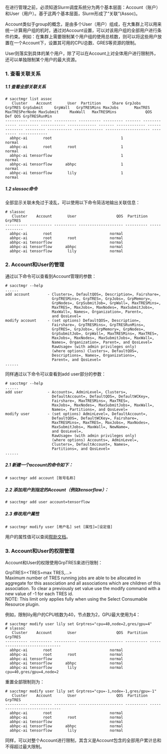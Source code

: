 在进行管理之前，必须知道Slurm调度系统分为两个基本层面：Account（账户）和User（用户）。基于这两个基本层面，Slurm形成了“关联”(Assoc)。

Account类似于group的概念，是由多个User（用户）组成，在大集群上可以用来统一计算用户组的机时，通过对Account设置，可以对该用户组的全部用户进行条件约束。例如：在集群上需要限制某个用户组的使用总核数，则可以将这些用户放置在一个Account下，设置其可用的CPU总数、GRES等资源的限制。

User则落实到具体的某个用户，除了可以在Account上对全体用户进行限制外，还可以单独限制某个用户的最大资源。

### 1. 查看关联关系

##### 1.1 查看全部关联关系

    # sacctmgr list assoc
       Cluster    Account       User  Partition     Share GrpJobs       GrpTRES GrpSubmit     GrpWall   GrpTRESMins MaxJobs       MaxTRES MaxTRESPerNode MaxSubmit     MaxWall   MaxTRESMins             QOS   Def QOS GrpTRESRunMin
    ---------- ---------- ---------- ---------- --------- ------- ------------- --------- ----------- ------------- ------- ------------- -------------- --------- ----------- ------------- -------------------- --------- -------------
      abhpc-ai       root                               1                                                                                                                                                  normal                         
      abhpc-ai       root       root                    1                                                                                                                                                  normal                         
      abhpc-ai tensorflow                               1                                                                                                                                                  normal                         
      abhpc-ai tensorflow      abhpc                    1                                                                                                                                                  normal                         
      abhpc-ai tensorflow       lily                    1                                                                                                                                                  normal                         

##### 1.2 slassoc命令

全部显示关联未免过于凌乱，可以使用以下命令简洁地输出关联信息：

    # slassoc
       Cluster    Account       User                  QOS  Partition       GrpTRES
    ---------- ---------- ---------- -------------------- ---------- -------------
      abhpc-ai       root                          normal                          
      abhpc-ai       root       root               normal                          
      abhpc-ai tensorflow                          normal                          
      abhpc-ai tensorflow      abhpc               normal                          
      abhpc-ai tensorflow       lily               normal

### 2. Account和User的管理

通过以下命令可以查看到Account管理的参数：

    # sacctmgr --help
    ......
    add account        - Clusters=, DefaultQOS=, Description=, Fairshare=,
                         GrpTRESMins=, GrpTRES=, GrpJobs=, GrpMemory=,   
                         GrpNodes=, GrpSubmitJob=, GrpWall=, MaxTRESMins=,
                         MaxTRES=, MaxJobs=, MaxNodes=, MaxSubmitJobs=,
                         MaxWall=, Names=, Organization=, Parent=,      
                         and QosLevel=                                  
    modify account     - (set options) DefaultQOS=, Description=,       
                         Fairshare=, GrpTRESMins=, GrpTRESRunMins=,       
                         GrpTRES=, GrpJobs=, GrpMemory=, GrpNodes=,     
                         GrpSubmitJob=, GrpWall=, MaxTRESMins=, MaxTRES=,
                         MaxJobs=, MaxNodes=, MaxSubmitJobs=, MaxWall=,
                         Names=, Organization=, Parent=, and QosLevel=  
                         RawUsage= (with admin privileges only)         
                         (where options) Clusters=, DefaultQOS=,        
                         Descriptions=, Names=, Organizations=,         
                         Parent=, and QosLevel=
    ......

同样通过以下命令可以查看到add user部分的参数：

    # sacctmgr --help
    ......
    add user           - Accounts=, AdminLevel=, Clusters=,             
                         DefaultAccount=, DefaultQOS=, DefaultWCKey=,   
                         Fairshare=, MaxTRESMins=, MaxTRES=,            
                         MaxJobs=, MaxNodes=, MaxSubmitJobs=, MaxWall=,
                         Names=, Partitions=, and QosLevel=             
    modify user        - (set options) AdminLevel=, DefaultAccount=,    
                         DefaultQOS=, DefaultWCKey=, Fairshare=,        
                         MaxTRESMins=, MaxTRES=, MaxJobs=, MaxNodes=,   
                         MaxSubmitJobs=, MaxWall=, NewName=,            
                         and QosLevel=,                                 
                         RawUsage= (with admin privileges only)         
                         (where options) Accounts=, AdminLevel=,        
                         Clusters=, DefaultAccount=, Names=,            
                         Partitions=, and QosLevel=
    ......

##### 2.1 新建一个account的命令如下：

    # sacctmgr add account [账号名称]

##### 2.2 添加用户到指定的Account（例如tensorflow）：

    # sacctmgr add user account=tensorflow

##### 2.3 修改用户属性

    # sacctmgr modify user [用户名] set [属性]=[设定值]

用户的属性值可以查阅[帮助文档](https://slurm.schedmd.com/sacctmgr.html)。

### 3. Account和User的权限管理

Account和User的权限使用GrpTRES来进行限制：

GrpTRES=<TRES=max TRES,...>  
Maximum number of TRES running jobs are able to be allocated in aggregate for this association and all associations which are children of this association. To clear a previously set value use the modify command with a new value of -1 for each TRES id.  
NOTE: This limit only applies fully when using the Select Consumable Resource plugin.

例如，限制lily用户的CPU核数为40，节点数为2，GPU最大使用为4：

    # sacctmgr modify user lily set Grptres="cpu=40,node=2,gres/gpu=4"
    # slassoc
       Cluster    Account       User                  QOS  Partition                        GrpTRES
    ---------- ---------- ---------- -------------------- ---------- ------------------------------
      abhpc-ai       root                          normal
      abhpc-ai       root       root               normal
      abhpc-ai tensorflow                          normal
      abhpc-ai tensorflow      abhpc               normal
      abhpc-ai tensorflow       lily               normal                  cpu=40,gres/gpu=4,node=2

重置全部限制则为：

    # sacctmgr modify user lily set Grptres="cpu=-1,node=-1,gres/gpu=-1"
       Cluster    Account       User                  QOS  Partition                        GrpTRES
    ---------- ---------- ---------- -------------------- ---------- ------------------------------
      abhpc-ai       root                          normal
      abhpc-ai       root       root               normal
      abhpc-ai tensorflow                          normal
      abhpc-ai tensorflow      abhpc               normal
      abhpc-ai tensorflow       lily               normal                  

同样，可以对整个Account进行限制，其含义是Account包含的全部用户累计总和不得超过最大限制。

